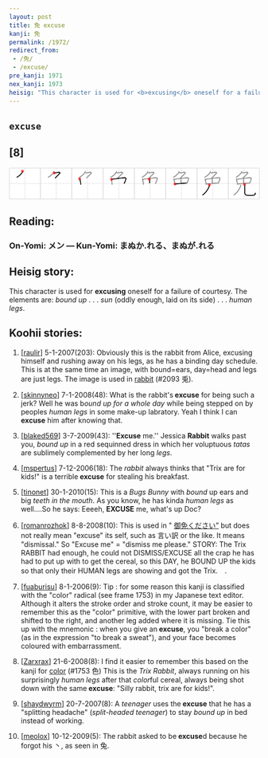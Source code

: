 ```yaml
---
layout: post
title: 免 excuse
kanji: 免
permalink: /1972/
redirect_from:
 - /免/
 - /excuse/
pre_kanji: 1971
nex_kanji: 1973
heisig: "This character is used for <b>excusing</b> oneself for a failure of courtesy. The elements are: <i>bound up</i> . . . <i>sun</i> (oddly enough, laid on its side) . . . <i>human legs</i>."
---
```


## `excuse`

## [8]

<div class="stroke"><img src="../images/E5858D.png" /></div>

## Reading:

### On-Yomi: メン &mdash; Kun-Yomi: まぬか.れる、まぬが.れる

## Heisig story:

This character is used for <b>excusing</b> oneself for a failure of courtesy. The elements are: <i>bound up</i> . . . <i>sun</i> (oddly enough, laid on its side) . . . <i>human legs</i>.

## Koohii stories:

1) [<a href="http://kanji.koohii.com/profile/raulir">raulir</a>] 5-1-2007(203): Obviously this is the rabbit from Alice, excusing himself and rushing away on his legs, as he has a binding day schedule. This is at the same time an image, with bound=ears, day=head and legs are just legs. The image is used in <a href="../2093">rabbit</a> (#2093 兎).

2) [<a href="http://kanji.koohii.com/profile/skinnyneo">skinnyneo</a>] 7-1-2008(48): What is the rabbit&#039;s<strong> excuse</strong> for being such a jerk? Well he was b<em>ound up for a whole day</em> while being stepped on by peoples <em>human legs</em> in some make-up labratory. Yeah I think I can<strong> excuse</strong> him after knowing that.

3) [<a href="http://kanji.koohii.com/profile/blaked569">blaked569</a>] 3-7-2009(43): &#039;&#039;<strong>Excuse</strong> me.&#039;&#039; Jessica <strong>Rabbit</strong> walks past you, <em>bound up</em> in a red sequinned dress in which her voluptuous <em>tatas</em> are sublimely complemented by her long <em>legs</em>.

4) [<a href="http://kanji.koohii.com/profile/mspertus">mspertus</a>] 7-12-2006(18): The <em>rabbit</em> always thinks that &quot;Trix are for kids!&quot; is a terrible<strong> excuse</strong> for stealing his breakfast.

5) [<a href="http://kanji.koohii.com/profile/tinonet">tinonet</a>] 30-1-2010(15): This is a <em>Bugs Bunny</em> with <em>bound</em> up ears and big <em>teeth in the mouth</em>. As you know, he has kinda <em>human legs</em> as well....So he says: Eeeeh, <strong>EXCUSE</strong> me, what&#039;s up Doc?

6) [<a href="http://kanji.koohii.com/profile/romanrozhok">romanrozhok</a>] 8-8-2008(10): This is used in &quot; <a href="midori://search?text=御免ください”">御免ください”</a> but does not really mean &quot;excuse&quot; its self, such as 言い訳 or the like. It means &quot;dismissal.&quot; So &quot;Excuse me&quot; = &quot;dismiss me please.&quot; STORY: The Trix RABBIT had enough, he could not DISMISS/EXCUSE all the crap he has had to put up with to get the cereal, so this DAY, he BOUND UP the kids so that only their HUMAN legs are showing and got the Trix.　.

7) [<a href="http://kanji.koohii.com/profile/fuaburisu">fuaburisu</a>] 8-1-2006(9): Tip : for some reason this kanji is classified with the &quot;color&quot; radical (see frame 1753) in my Japanese text editor. Although it alters the stroke order and stroke count, it may be easier to remember this as the &quot;color&quot; primitive, with the lower part broken and shifted to the right, and another leg added where it is missing. Tie this up with the mnemonic : when you give an<strong> excuse</strong>, you &quot;break a color&quot; (as in the expression &quot;to break a sweat&quot;), and your face becomes coloured with embarrassment.

8) [<a href="http://kanji.koohii.com/profile/Zarxrax">Zarxrax</a>] 21-6-2008(8): I find it easier to remember this based on the kanji for <a href="../1753">color</a> (#1753 色) This is the <em>Trix Rabbit</em>, always running on his surprisingly <em>human legs</em> after that <em>color</em>ful cereal, always being shot down with the same<strong> excuse</strong>: &quot;Silly rabbit, trix are for kids!&quot;.

9) [<a href="http://kanji.koohii.com/profile/shaydwyrm">shaydwyrm</a>] 20-7-2007(8): A <em>teenager</em> uses the<strong> excuse</strong> that he has a &quot;splitting headache&quot; (<em>split-headed teenager</em>) to stay <em>bound up</em> in bed instead of working.

10) [<a href="http://kanji.koohii.com/profile/meolox">meolox</a>] 10-12-2009(5): The rabbit asked to be<strong> excuse</strong>d because he forgot his 丶, as seen in 兔.
